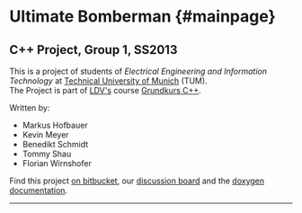Ultimate Bomberman  {#mainpage}
====================

C++ Project, Group 1, SS2013
---------------------

This is a project of students of *Electrical Engineering and Information Technology* at [Technical University of Munich](http://www.tum.de) (TUM).  
The Project is part of [LDV's](http://www.ldv.ei.tum.de/en/homepage/) course [Grundkurs C++](http://www.ldv.ei.tum.de/en/lehre/grundkurs-c/).

Written by:     

-   Markus Hofbauer  
-   Kevin Meyer  
-   Benedikt Schmidt  
-   Tommy Shau  
-   Florian Wirnshofer  
  
  
Find this project [on bitbucket](https://bitbucket.org/grundkurscpp/game), our [discussion board](http://kevin-meyer.de/forum/) and the [doxygen documentation](http://kevin-meyer.de/docu/).

---
